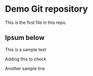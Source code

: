 # Demo Git repository

This is the first file in this repo.

## Ipsum below 

This is a sample text 

Adding this to check

Another sample line
